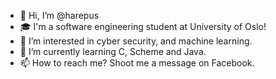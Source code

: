 - 👋 Hi, I’m @harepus
- 🎓 I'm a software engineering student at University of Oslo!
- 👀 I’m interested in cyber security, and machine learning.
- 🌱 I’m currently learning C, Scheme and Java.
- 📫 How to reach me? Shoot me a message on Facebook.

<!---
harepus/harepus is a ✨ special ✨ repository because its `README.md` (this file) appears on your GitHub profile.
You can click the Preview link to take a look at your changes.
--->
